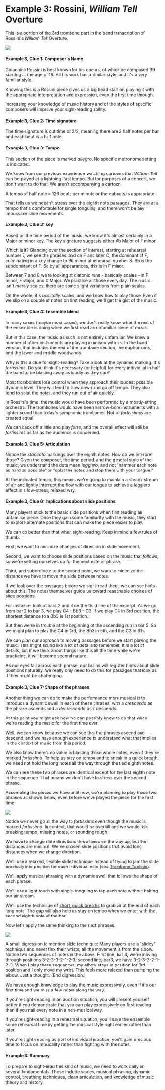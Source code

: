 # Example 3: Rossini, _William Tell_ Overture 

This is a portion of the 3rd trombone part in the band transcription of Rossini's _William Tell_ Overture. 

![](images/william-tell-trombone-3.jpg)

#### Example 3, Clue 1: Composer's Name 

Gioachino Rossini is best known for his operas, of which he composed 39 starting at the age of 18. All his work has a similar style, and it's a very familiar style. 

Knowing this is a Rossini piece gives us a big head start on playing it with the appropriate interpretation and expression, even the first time through.

Increasing your knowledge of music history and of the styles of specific composers will improve your sight-reading ability. 

#### Example 3, Clue 2: Time signature 

The time signature is cut time or 2/2, meaning there are 2 half notes per bar and each beat is a half note. 

#### Example 3, Clue 3: Tempo 

This section of the piece is marked _allegro_. No specific metronome setting is indicated. 

We know from our previous experience watching cartoons that _William Tell_ can be played at a lightning-fast tempo. But for purposes of a concert, we don't want to do that. We aren't accompanying a cartoon. 

A tempo of half note = 126 beats per minute or thereabouts is appropriate. 

That tells us we needn't stress over the eighth note passages. They are at a tempo that's comfortable for single tonguing, and there won't be any impossible slide movements. 

#### Example 3, Clue 3: Key 

Based on the time period of the music, we know it's almost certainly in a Major or minor key. The key signature suggests either Ab Major of F minor. 

Which is it? Glancing over the section of interest, starting at rehearsal number 7, we see the phrases land on F and later C, the dominant of F, culminating in a key change to Bb minor at rehearsal number 8. Bb is the subdominant of F. So by all appearances, this is in F minor.

Between 7 and 8 we're looking at diatonic runs - basically scales - in F minor, F Major, and C Major. We practice all those every day. The music isn't _merely_ scales; there are some slight variations from plain scales. 

On the whole, it's _basically_ scales, and we know how to play those. Even if we slip on a couple of notes on first reading, we'll get the gist of the music.

#### Example 3, Clue 4: Ensemble blend

In many cases (maybe most cases), we don't really know what the rest of the ensemble is doing when we first read an unfamiliar piece of music. 

But in this case, the music as such is not entirely unfamiliar. We know a number of other instruments are playing in unison with us. In the band version, that includes the rest of the trombone section, the euphoniums, and the lower and middle woodwinds. 

Why is this a clue for sight-reading? Take a look at the dynamic marking. It's _fortissimo_. Do you think it's necessary (or helpful) for every individual in half the band to be blasting away as loudly as they can? 

Most trombonists lose control when they approach their loudest possible dynamic level. They will tend to slow down and go off tempo. They also tend to splat the notes, and they run out of air quickly.

In Rossini's time, the music would have been performed by a mostly-string orchestra. The trombones would have been narrow-bore instruments with a lighter sound than today's symphonic trombones. Not all _fortissimos_ are created equal.

We can back off a little and play _forte_, and the overall effect will still be _fortissimo_ as far as the audience is concerned. 

#### Example 3, Clue 5: Articulation 

Notice the _staccato_ markings over the eighth notes. How do we interpret those? Given the composer, the time period, and the general style of the music, we understand the dots mean _leggiero_, and not "hammer each note as hard as possible" or "splat the notes and stop them with your tongue."

At the indicated tempo, this means we're going to maintain a steady stream of air and lightly interrupt the flow with our tongue to achieve a _leggiero_ effect in a low-stress, relaxed way. 

#### Example 3, Clue 6: Implications about slide positions 

Many players stick to the basic slide positions when first reading an unfamiliar piece. Once they gain some familiarity with the music, they start to explore alternate positions that can make the piece easier to play. 

We can do better than that when sight-reading. Keep in mind a few rules of thumb. 

First, we want to minimize changes of direction in slide movement. 

Second, we want to choose slide positions based on the music that _follows_, so we're setting ourselves up for the next note or phrase. 

Third, and subordinate to the second point, we want to minimize the distance we have to move the slide between notes. 

If we look over the passages before we sight-read them, we can see hints about this. The notes themselves guide us toward reasonable choices of slide positions. 

For instance, look at bars 2 and 3 on the third line of the excerpt. As we go from bar 2 to bar 3, we play C4 - Bb3 - C3. If we play C4 in 3rd position, the shortest distance to a Bb3 is 1st position. 

But then we're in trouble at the beginning of the ascending run in bar 5. So we might plan to play the C4 in 3rd, the Bb3 in 5th, and the C3 in 6th. 

We can _plan_ our approach to moving passages before we start playing the music. This might sound like a lot of details to remember. It _is_ a lot of details, but if we think about things like this all the time while we're practicing, it will become second nature. 

As our eyes fall across each phrase, our brains will register hints about slide positions naturally. We really only need to do this for passages that look as if they might be challenging. 

#### Example 3, Clue 7: Shape of the phrases

Another thing we can do to make the performance more musical is to introduce a dynamic swell in each of these phrases, with a _crescendo_ as the phrase ascends and a _decrescendo_ as it descends. 

At this point you might ask how we can possibly know to do that when we're reading the music for the first time ever. 

Well, we can know because we can see that the phrases ascend and descend, and we have enough experience to understand what that implies in the context of music from this period. 

We also know there's no value in blasting those whole notes, even if they're marked _fortissimo_. To help us stay on tempo and to sneak in a quick breath, we need not hold the long notes all the way through the tied eighth notes. 

We can see these two phrases are identical except for the last eighth note in the sequence. That means we don't have to stress over the second phrase.

Assembling the pieces we have until now, we're planning to play these two phrases as shown below, even before we've played the piece for the first time: 

![](images/william-tell-1.png)

Notice we never go all the way to _fortissimo_ even though the music is marked _fortissimo_. In context, that would be overkill and we would risk breaking tempo, missing notes, or sounding rough. 

We have to change slide directions three times on the way up, but the distances are minimal. We've chosen slide positions that avoid long distances when we change direction. 

We'll use a relaxed, flexible slide technique instead of trying to jam the slide precisely into position for each individual note (see [Trombone Technic](trombone-technic.md)).

We'll apply musical phrasing with a dynamic swell that follows the shape of each phrase. 

We'll use a light touch with single-tonguing to tap each note without halting our air stream. 

We'll use the technique of [short, quick breaths](breathing.md) to grab air at the end of each long note. The gap will also help us stay on tempo when we enter with the second eighth note of the bar.

Now let's apply the same thinking to the next phrases. 

![](images/william-tell-2.png)

A small digression to mention slide technique: Many players use a "slidey" technique and never flex their wrists; all the movement is from the elbow. Notice two sequences of notes in the above. First line, bar 4, we're moving through positions 3-2-3-3-2-1-2-3; second line, bar3, we have 3-2-3-3-2-1-2-3. When I play these sequences, my elbow stays in position for 3rd position and I only move my wrist. This feels more relaxed than pumping the elbow. Just a thought. (End digression.)

We have enough knowledge to play the music expressively, even if it's our first time and we miss a few notes along the way. 

If you're sight-reading in an audition situation, you will present yourself better if you demonstrate that you can play expressively on first reading than if you nail every note in a non-musical way. 

If you're sight-reading in a rehearsal situation, you'll save the ensemble some rehearsal time by getting the musical style right earlier rather than later. 

If you're sight-reading as part of individual practice, you'll gain precious time to focus on musicality rather than fighting with the notes. 

#### Example 3: Summary 

To prepare to sight-read this kind of music, we need to work daily on several fundamentals. These include scales, musical phrasing, dynamic control, breathing techniques, clean articulation, and knowledge of music theory and history.